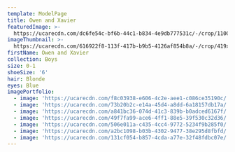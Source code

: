 ```yaml
---
template: ModelPage
title: Owen and Xavier
featuredImage: >-
  https://ucarecdn.com/dc6fe54c-bf6b-44c1-b834-4e9db777531c/-/crop/1100x571/0,17/-/preview/
imageThumbnail: >-
  https://ucarecdn.com/616922f8-113f-417b-b9b5-4126af854b8a/-/crop/419x422/300,98/-/preview/
firstName: Owen and Xavier
collection: Boys
size: 0-1
shoeSize: '6'
hair: Blonde
eyes: Blue
imagePortfolio:
  - image: 'https://ucarecdn.com/f8c03938-e606-4c2e-aee1-c086ce35190c/'
  - image: 'https://ucarecdn.com/73b20b2c-e14a-45d4-a8dd-6a18157db17a/'
  - image: 'https://ucarecdn.com/a841bc36-074d-41c3-839b-b0adced6167f/'
  - image: 'https://ucarecdn.com/49f7fa99-ace6-4ff1-88e5-39f530c32d36/'
  - image: 'https://ucarecdn.com/506e011a-c435-4cc4-9772-5234f9b285f0/'
  - image: 'https://ucarecdn.com/a2bc1098-b03b-4302-9477-38e295d8fbfd/'
  - image: 'https://ucarecdn.com/131cf054-b857-4cda-a77e-32f48fdbc07e/'
---
```


